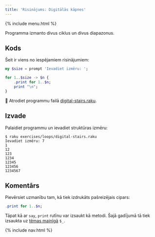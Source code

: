```yaml
---
title: 'Risinājums: Digitālās kāpnes'
---
```


{% include menu.html %}

Programma izmanto divus ciklus un divus diapazonus.

## Kods

Šeit ir viens no iespējamiem risinājumiem:

```raku
my $size = prompt 'Ievadiet izmēru: ';

for 1..$size -> $n {
    .print for 1..$n;
    print "\n";
}
```

🦋 Atrodiet programmu failā [digital-stairs.raku](https://github.com/ash/raku-course/blob/master/exercises/loops/digital-stairs.raku).

## Izvade

Palaidiet programmu un ievadiet struktūras izmēru:

```console
$ raku exercises/loops/digital-stairs.raku
Ievadiet izmēru: 7
1
12
123
1234
12345
123456
1234567
```

## Komentārs

Pievērsiet uzmanību tam, kā tiek izdrukāts pašreizējais cipars:

```raku
.print for 1..$n;
```

Tāpat kā ar `say`, `print` rutīnu var izsaukt kā metodi. Šajā gadījumā tā tiek izsaukta uz [tēmas mainīgā](/lv/essentials/loops/topic) `$_`.

{% include nav.html %}